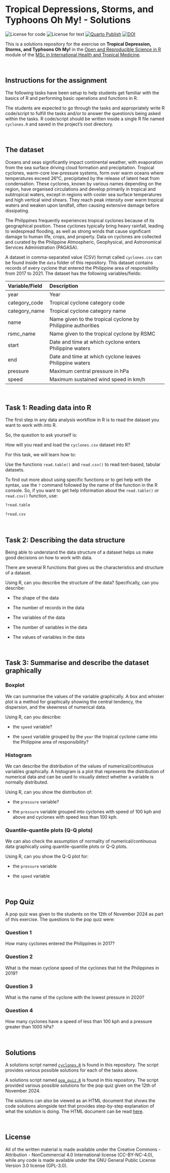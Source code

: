 # Tropical Depressions, Storms, and Typhoons Oh My! - Solutions

<!-- badges: start -->
![License for code](https://img.shields.io/badge/license_for_code-GPL3.0-blue)
![License for text](https://img.shields.io/badge/license_for_writing-CC_BY_4.0-blue)
[![Quarto Publish](https://github.com/OxfordIHTM/solutions-depressions-storms-and-typhoons-oh-my/actions/workflows/publish.yml/badge.svg)](https://github.com/OxfordIHTM/solutions-depressions-storms-and-typhoons-oh-my/actions/workflows/publish.yml)
[![DOI](https://zenodo.org/badge/889816501.svg)](https://zenodo.org/badge/latestdoi/889816501)
<!-- badges: end -->


This is a solutions repository for the exercise on **Tropical Depression, Storms, and Typhoons Oh My!** in the [Open and Reproducible Science in R](https://oxford-ihtm.io/teaching) module of the [MSc in International Health and Tropical Medicine](https://www.tropicalmedicine.ox.ac.uk/study-with-us/msc-ihtm).

<br/>

## Instructions for the assignment

The following tasks have been setup to help students get familiar with the basics of R and performing basic operations and functions in R.

The students are expected to go through the tasks and appropriately write R code/script to fulfill the tasks and/or to answer the question/s being asked within the tasks. R code/script should be written inside a single R file named `cyclones.R` and saved in the project’s root directory.

<br/>

## The dataset

Oceans and seas significantly impact continental weather, with evaporation from the sea surface driving cloud formation and precipitation. Tropical cyclones, warm-core low-pressure systems, form over warm oceans where temperatures exceed 26°C, precipitated by the release of latent heat from condensation. These cyclones, known by various names depending on the region, have organised circulations and develop primarily in tropical and subtropical waters, except in regions with cooler sea surface temperatures and high vertical wind shears. They reach peak intensity over warm tropical waters and weaken upon landfall, often causing extensive damage before dissipating.

The Philippines frequently experiences tropical cyclones because of its geographical position. These cyclones typically bring heavy rainfall, leading to widespread flooding, as well as strong winds that cause significant damage to human life, crops, and property. Data on cyclones are collected and curated by the Philippine Atmospheric, Geophysical, and Astronomical Services Administration (PAGASA).

A dataset in comma-separated value (CSV) format called `cyclones.csv` can be found inside the `data` folder of this repository. This dataset contains records of every cyclone that entered the Philippine area of responsibility from 2017 to 2021. The dataset has the following variables/fields:

**Variable/Field** | **Description**
:---               | :---
year               | Year
category_code      | Tropical cyclone category code
category_name      | Tropical cyclone category name
name               | Name given to the tropical cyclone by Philippine authorities
rsmc_name          | Name given to the tropical cyclone by RSMC
start              | Date and time at which cyclone enters Philippine waters
end                | Date and time at which cyclone leaves Philippine waters
pressure           | Maximum central pressure in hPa
speed              | Maximum sustained wind speed in km/h

<br/>

## Task 1: Reading data into R

The first step in any data analysis workflow in R is to read the dataset you want to work with into R.

So, the question to ask yourself is:

How will you read and load the `cyclones.csv` dataset into R?

For this task, we will learn how to:

Use the functions `read.table()` and `read.csv()` to read text-based, tabular datasets.

To find out more about using specific functions or to get help with the syntax, use the `?` command followed by the name of the function in the R console. So, if you want to get help information about the `read.table()` or `read.csv()` function, use:

```R
?read.table
```

```R
?read.csv
```

<br/>

## Task 2: Describing the data structure
Being able to understand the data structure of a dataset helps us make good decisions on how to work with data.

There are several R functions that gives us the characteristics and structure of a dataset.

Using R, can you describe the structure of the data? Specifically, can you describe:

* The shape of the data

* The number of records in the data

* The variables of the data

* The number of variables in the data

* The values of variables in the data

<br/>

## Task 3: Summarise and describe the dataset graphically

### Boxplot

We can summarise the values of the variable graphically. A box and whisker plot is a method for graphically showing the central tendency, the dispersion, and the skewness of numerical data.

Using R, can you describe:

* the `speed` variable?

* the `speed` variable grouped by the `year` the tropical cyclone came into the Philippine area of responsibility?

### Histogram

We can describe the distribution of the values of numerical/continuous variables graphically. A histogram is a plot that represents the distribution of numerical data and can be used to visually detect whether a variable is normally distributed.

Using R, can you show the distribution of:

* the `pressure` variable?

* the `pressure` variable grouped into cyclones with speed of 100 kph and above and cyclones with speed less than 100 kph.

### Quantile-quantile plots (Q-Q plots)

We can also check the assumption of normality of numerical/continuous data graphically using quantile-quantile plots or Q-Q plots.

Using R, can you show the Q-Q plot for:

* the `pressure` variable

* the `speed` variable

<br/>

## Pop Quiz

A pop quiz was given to the students on the 12th of November 2024 as part of this exercise. The questions to the pop quiz were:

### Question 1
How many cyclones entered the Philippines in 2017?


### Question 2
What is the mean cyclone speed of the cyclones that hit the Philippines in 2019?


### Question 3
What is the name of the cyclone with the lowest pressure in 2020?


### Question 4
How many cyclones have a speed of less than 100 kph and a pressure greater than 1000 hPa?

<br/>

## Solutions

A solutions script named [`cyclones.R`](https://github.com/OxfordIHTM/solutions-depressions-storms-and-typhoons-oh-my/blob/main/cyclones.R) is found in this repository. The script provides various possible solutions for each of the tasks above.

A solutions script named [`pop_quiz.R`](https://github.com/OxfordIHTM/solutions-depressions-storms-and-typhoons-oh-my/blob/main/pop_quiz.R) is found in this repository. The script provided various possible solutions for the pop quiz given on the 12th of November 2024.

The solutions can also be viewed as an HTML document that shows the code solutions alongside text that provides step-by-step explanation of what the solution is doing. The HTML document can be read [here](http://oxford-ihtm.io/solutions-depressions-storms-and-typhoons-oh-my/).

<br/>

## License

All of the written material is made available under the Creative
Commons - Attribution - NonCommercial 4.0 International license (CC-BY-NC-4.0),
while any code is made available under the GNU General Public License Version 3.0 license (GPL-3.0).
